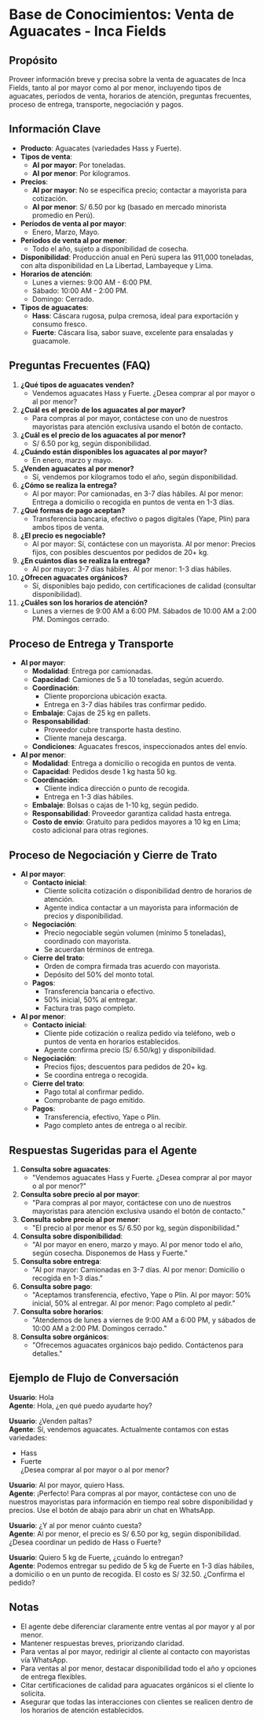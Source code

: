 # Base de Conocimientos: Venta de Aguacates - Inca Fields

## Propósito
Proveer información breve y precisa sobre la venta de aguacates de Inca Fields, tanto al por mayor como al por menor, incluyendo tipos de aguacates, períodos de venta, horarios de atención, preguntas frecuentes, proceso de entrega, transporte, negociación y pagos.

## Información Clave
- **Producto**: Aguacates (variedades Hass y Fuerte).
- **Tipos de venta**:
  - **Al por mayor**: Por toneladas.
  - **Al por menor**: Por kilogramos.
- **Precios**:
  - **Al por mayor**: No se especifica precio; contactar a mayorista para cotización.
  - **Al por menor**: S/ 6.50 por kg (basado en mercado minorista promedio en Perú).
- **Períodos de venta al por mayor**:
  - Enero, Marzo, Mayo.
- **Períodos de venta al por menor**:
  - Todo el año, sujeto a disponibilidad de cosecha.
- **Disponibilidad**: Producción anual en Perú supera las 911,000 toneladas, con alta disponibilidad en La Libertad, Lambayeque y Lima.
- **Horarios de atención**:
  - Lunes a viernes: 9:00 AM - 6:00 PM.
  - Sábado: 10:00 AM - 2:00 PM.
  - Domingo: Cerrado.
- **Tipos de aguacates**:
  - **Hass**: Cáscara rugosa, pulpa cremosa, ideal para exportación y consumo fresco.
  - **Fuerte**: Cáscara lisa, sabor suave, excelente para ensaladas y guacamole.

## Preguntas Frecuentes (FAQ)
1. **¿Qué tipos de aguacates venden?**
   - Vendemos aguacates Hass y Fuerte. ¿Desea comprar al por mayor o al por menor?
2. **¿Cuál es el precio de los aguacates al por mayor?**
   - Para compras al por mayor, contáctese con uno de nuestros mayoristas para atención exclusiva usando el botón de contacto.
3. **¿Cuál es el precio de los aguacates al por menor?**
   - S/ 6.50 por kg, según disponibilidad.
4. **¿Cuándo están disponibles los aguacates al por mayor?**
   - En enero, marzo y mayo.
5. **¿Venden aguacates al por menor?**
   - Sí, vendemos por kilogramos todo el año, según disponibilidad.
6. **¿Cómo se realiza la entrega?**
   - Al por mayor: Por camionadas, en 3-7 días hábiles. Al por menor: Entrega a domicilio o recogida en puntos de venta en 1-3 días.
7. **¿Qué formas de pago aceptan?**
   - Transferencia bancaria, efectivo o pagos digitales (Yape, Plin) para ambos tipos de venta.
8. **¿El precio es negociable?**
   - Al por mayor: Sí, contáctese con un mayorista. Al por menor: Precios fijos, con posibles descuentos por pedidos de 20+ kg.
9. **¿En cuántos días se realiza la entrega?**
   - Al por mayor: 3-7 días hábiles. Al por menor: 1-3 días hábiles.
10. **¿Ofrecen aguacates orgánicos?**
    - Sí, disponibles bajo pedido, con certificaciones de calidad (consultar disponibilidad).
11. **¿Cuáles son los horarios de atención?**
    - Lunes a viernes de 9:00 AM a 6:00 PM. Sábados de 10:00 AM a 2:00 PM. Domingos cerrado.

## Proceso de Entrega y Transporte
- **Al por mayor**:
  - **Modalidad**: Entrega por camionadas.
  - **Capacidad**: Camiones de 5 a 10 toneladas, según acuerdo.
  - **Coordinación**:
    - Cliente proporciona ubicación exacta.
    - Entrega en 3-7 días hábiles tras confirmar pedido.
  - **Embalaje**: Cajas de 25 kg en pallets.
  - **Responsabilidad**:
    - Proveedor cubre transporte hasta destino.
    - Cliente maneja descarga.
  - **Condiciones**: Aguacates frescos, inspeccionados antes del envío.
- **Al por menor**:
  - **Modalidad**: Entrega a domicilio o recogida en puntos de venta.
  - **Capacidad**: Pedidos desde 1 kg hasta 50 kg.
  - **Coordinación**:
    - Cliente indica dirección o punto de recogida.
    - Entrega en 1-3 días hábiles.
  - **Embalaje**: Bolsas o cajas de 1-10 kg, según pedido.
  - **Responsabilidad**: Proveedor garantiza calidad hasta entrega.
  - **Costo de envío**: Gratuito para pedidos mayores a 10 kg en Lima; costo adicional para otras regiones.

## Proceso de Negociación y Cierre de Trato
- **Al por mayor**:
  - **Contacto inicial**:
    - Cliente solicita cotización o disponibilidad dentro de horarios de atención.
    - Agente indica contactar a un mayorista para información de precios y disponibilidad.
  - **Negociación**:
    - Precio negociable según volumen (mínimo 5 toneladas), coordinado con mayorista.
    - Se acuerdan términos de entrega.
  - **Cierre del trato**:
    - Orden de compra firmada tras acuerdo con mayorista.
    - Depósito del 50% del monto total.
  - **Pagos**:
    - Transferencia bancaria o efectivo.
    - 50% inicial, 50% al entregar.
    - Factura tras pago completo.
- **Al por menor**:
  - **Contacto inicial**:
    - Cliente pide cotización o realiza pedido vía teléfono, web o puntos de venta en horarios establecidos.
    - Agente confirma precio (S/ 6.50/kg) y disponibilidad.
  - **Negociación**:
    - Precios fijos; descuentos para pedidos de 20+ kg.
    - Se coordina entrega o recogida.
  - **Cierre del trato**:
    - Pago total al confirmar pedido.
    - Comprobante de pago emitido.
  - **Pagos**:
    - Transferencia, efectivo, Yape o Plin.
    - Pago completo antes de entrega o al recibir.

## Respuestas Sugeridas para el Agente
1. **Consulta sobre aguacates**:
   - "Vendemos aguacates Hass y Fuerte. ¿Desea comprar al por mayor o al por menor?"
2. **Consulta sobre precio al por mayor**:
   - "Para compras al por mayor, contáctese con uno de nuestros mayoristas para atención exclusiva usando el botón de contacto."
3. **Consulta sobre precio al por menor**:
   - "El precio al por menor es S/ 6.50 por kg, según disponibilidad."
4. **Consulta sobre disponibilidad**:
   - "Al por mayor en enero, marzo y mayo. Al por menor todo el año, según cosecha. Disponemos de Hass y Fuerte."
5. **Consulta sobre entrega**:
   - "Al por mayor: Camionadas en 3-7 días. Al por menor: Domicilio o recogida en 1-3 días."
6. **Consulta sobre pago**:
   - "Aceptamos transferencia, efectivo, Yape o Plin. Al por mayor: 50% inicial, 50% al entregar. Al por menor: Pago completo al pedir."
7. **Consulta sobre horarios**:
   - "Atendemos de lunes a viernes de 9:00 AM a 6:00 PM, y sábados de 10:00 AM a 2:00 PM. Domingos cerrado."
8. **Consulta sobre orgánicos**:
   - "Ofrecemos aguacates orgánicos bajo pedido. Contáctenos para detalles."

## Ejemplo de Flujo de Conversación
**Usuario**: Hola  
**Agente**: Hola, ¿en qué puedo ayudarte hoy?  

**Usuario**: ¿Venden paltas?  
**Agente**: Sí, vendemos aguacates. Actualmente contamos con estas variedades:  
- Hass  
- Fuerte  
¿Desea comprar al por mayor o al por menor?  

**Usuario**: Al por mayor, quiero Hass.  
**Agente**: ¡Perfecto! Para compras al por mayor, contáctese con uno de nuestros mayoristas para información en tiempo real sobre disponibilidad y precios. Use el botón de abajo para abrir un chat en WhatsApp.  

**Usuario**: ¿Y al por menor cuánto cuesta?  
**Agente**: Al por menor, el precio es S/ 6.50 por kg, según disponibilidad. ¿Desea coordinar un pedido de Hass o Fuerte?  

**Usuario**: Quiero 5 kg de Fuerte, ¿cuándo lo entregan?  
**Agente**: Podemos entregar su pedido de 5 kg de Fuerte en 1-3 días hábiles, a domicilio o en un punto de recogida. El costo es S/ 32.50. ¿Confirma el pedido?  

## Notas
- El agente debe diferenciar claramente entre ventas al por mayor y al por menor.
- Mantener respuestas breves, priorizando claridad.
- Para ventas al por mayor, redirigir al cliente al contacto con mayoristas vía WhatsApp.
- Para ventas al por menor, destacar disponibilidad todo el año y opciones de entrega flexibles.
- Citar certificaciones de calidad para aguacates orgánicos si el cliente lo solicita.
- Asegurar que todas las interacciones con clientes se realicen dentro de los horarios de atención establecidos.